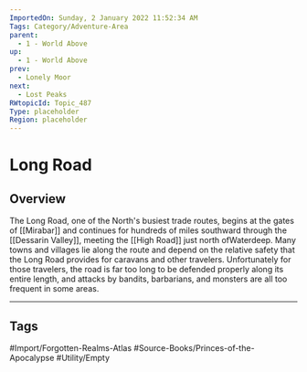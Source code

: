 ```yaml
---
ImportedOn: Sunday, 2 January 2022 11:52:34 AM
Tags: Category/Adventure-Area
parent:
  - 1 - World Above
up:
  - 1 - World Above
prev:
  - Lonely Moor
next:
  - Lost Peaks
RWtopicId: Topic_487
Type: placeholder
Region: placeholder
---
```

# Long Road
## Overview
The Long Road, one of the North's busiest trade routes, begins at the gates of [[Mirabar]] and continues for hundreds of miles southward through the [[Dessarin Valley]], meeting the [[High Road]] just north ofWaterdeep. Many towns and villages lie along the route and depend on the relative safety that the Long Road provides for caravans and other travelers. Unfortunately for those travelers, the road is far too long to be defended properly along its entire length, and attacks by bandits, barbarians, and monsters are all too frequent in some areas.


---
## Tags
#Import/Forgotten-Realms-Atlas #Source-Books/Princes-of-the-Apocalypse #Utility/Empty

